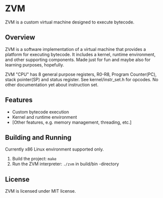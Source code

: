 # ZVM

ZVM is a custom virtual machine designed to execute bytecode.

## Overview

ZVM is a software implementation of a virtual machine that provides a platform for executing bytecode. It includes a kernel, runtime environment, and other supporting components.
Made just for fun and maybe also for learning purposes, hopefully.

ZVM "CPU" has 8 general purpose registers, R0-R8, Program Counter(PC), stack pointer(SP) and status
register. 
See kernel/instr_set.h for opcodes. No other documentation yet about instruction set.

## Features

* Custom bytecode execution
* Kernel and runtime environment
* [Other features, e.g. memory management, threading, etc.]

## Building and Running

Currently x86 Linux environment supported only.

1. Build the project: `make`
2. Run the ZVM interpreter: `./zvm` in build/bin -directory


## License

ZVM is licensed under MIT license.
